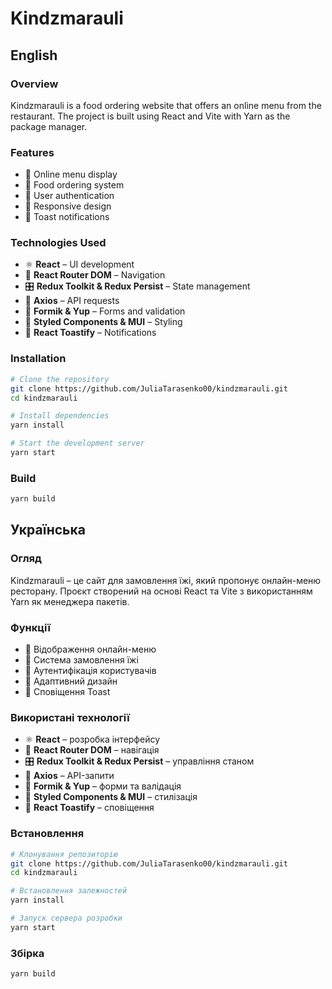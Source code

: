 # Kindzmarauli

## English

### Overview
Kindzmarauli is a food ordering website that offers an online menu from the restaurant. The project is built using React and Vite with Yarn as the package manager.

### Features
- 🥘 Online menu display
- 🛒 Food ordering system
- 🔐 User authentication
- 📱 Responsive design
- 🔔 Toast notifications

### Technologies Used
- ⚛️ **React** – UI development
- 🚏 **React Router DOM** – Navigation
- 🎛 **Redux Toolkit & Redux Persist** – State management
- 🔗 **Axios** – API requests
- 📝 **Formik & Yup** – Forms and validation
- 🎨 **Styled Components & MUI** – Styling
- 🔔 **React Toastify** – Notifications

### Installation
```sh
# Clone the repository
git clone https://github.com/JuliaTarasenko00/kindzmarauli.git
cd kindzmarauli

# Install dependencies
yarn install

# Start the development server
yarn start
```

### Build
```sh
yarn build
```

## Українська

### Огляд
Kindzmarauli – це сайт для замовлення їжі, який пропонує онлайн-меню ресторану. Проєкт створений на основі React та Vite з використанням Yarn як менеджера пакетів.

### Функції
- 🥘 Відображення онлайн-меню
- 🛒 Система замовлення їжі
- 🔐 Аутентифікація користувачів
- 📱 Адаптивний дизайн
- 🔔 Сповіщення Toast

### Використані технології
- ⚛️ **React** – розробка інтерфейсу
- 🚏 **React Router DOM** – навігація
- 🎛 **Redux Toolkit & Redux Persist** – управління станом
- 🔗 **Axios** – API-запити
- 📝 **Formik & Yup** – форми та валідація
- 🎨 **Styled Components & MUI** – стилізація
- 🔔 **React Toastify** – сповіщення

### Встановлення
```sh
# Клонування репозиторію
git clone https://github.com/JuliaTarasenko00/kindzmarauli.git
cd kindzmarauli

# Встановлення залежностей
yarn install

# Запуск сервера розробки
yarn start
```

### Збірка
```sh
yarn build
```
